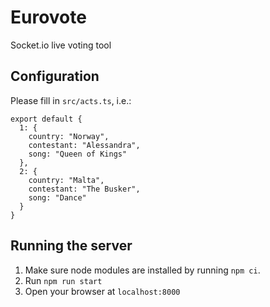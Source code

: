 # Eurovote
Socket.io live voting tool

## Configuration
Please fill in `src/acts.ts`, i.e.:
```
export default {
  1: {
    country: "Norway",
    contestant: "Alessandra",
    song: "Queen of Kings"
  },
  2: {
    country: "Malta",
    contestant: "The Busker",
    song: "Dance"
  }
}
```

## Running the server
1. Make sure node modules are installed by running `npm ci`.
2. Run `npm run start`
3. Open your browser at `localhost:8000`

